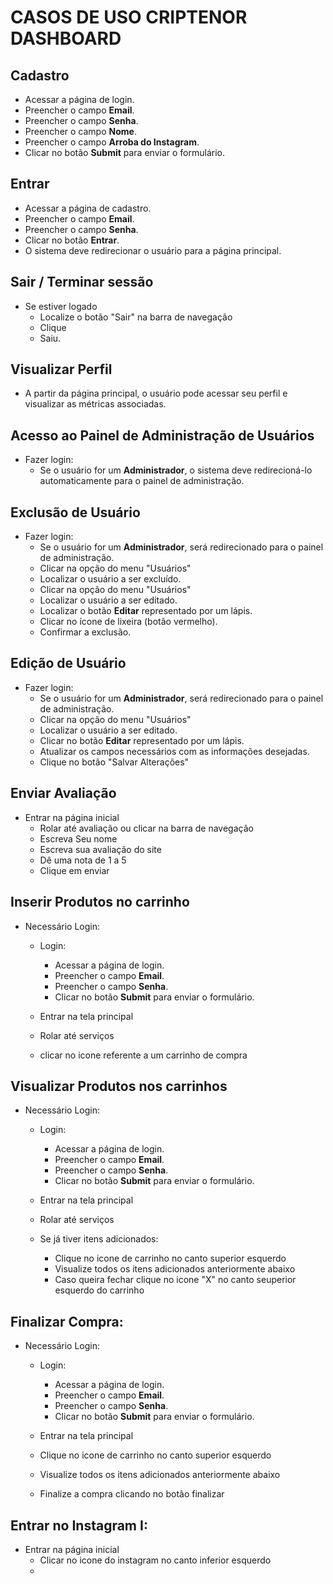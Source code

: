 
# CASOS DE USO CRIPTENOR DASHBOARD

## Cadastro
- Acessar a página de login.
- Preencher o campo **Email**.
- Preencher o campo **Senha**.
- Preencher o campo **Nome**.
- Preencher o campo **Arroba do Instagram**.
- Clicar no botão **Submit** para enviar o formulário.

## Entrar
- Acessar a página de cadastro.
- Preencher o campo **Email**.
- Preencher o campo **Senha**.
- Clicar no botão **Entrar**.
- O sistema deve redirecionar o usuário para a página principal.

## Sair / Terminar sessão
- Se estiver logado
    - Localize o botão "Sair" na barra de navegação
    - Clique
    - Saiu. 

## Visualizar Perfil
- A partir da página principal, o usuário pode acessar seu perfil e visualizar as métricas associadas.

## Acesso ao Painel de Administração de Usuários
- Fazer login:
    - Se o usuário for um **Administrador**, o sistema deve redirecioná-lo automaticamente para o painel de administração.

## Exclusão de Usuário
- Fazer login:
    - Se o usuário for um **Administrador**, será redirecionado para o painel de administração.
    - Clicar na opção do menu "Usuários"
    - Localizar o usuário a ser excluído.
    - Clicar na opção do menu "Usuários"
    - Localizar o usuário a ser editado.
    - Localizar o botão **Editar** representado por um lápis.
    - Clicar no ícone de lixeira (botão vermelho).
    - Confirmar a exclusão.

## Edição de Usuário
- Fazer login:
    - Se o usuário for um **Administrador**, será redirecionado para o painel de administração.
    - Clicar na opção do menu "Usuários"
    - Localizar o usuário a ser editado.
    - Clicar no botão **Editar** representado por um lápis.
    - Atualizar os campos necessários com as informações desejadas.
    - Clique no botão "Salvar Alterações"

## Enviar Avaliação
- Entrar na página inicial
    - Rolar até avaliação ou clicar na barra de navegação
    - Escreva Seu nome 
    - Escreva sua avaliação do site
    - Dê uma nota de 1 a 5
    - Clique em enviar

## Inserir Produtos no carrinho
- Necessário Login:
    - Login:
        - Acessar a página de login.
        - Preencher o campo **Email**.
        - Preencher o campo **Senha**.
        - Clicar no botão **Submit** para enviar o formulário.

    - Entrar na tela principal 
    - Rolar até serviços
    - clicar no icone referente a um carrinho de compra

## Visualizar Produtos nos carrinhos
- Necessário Login:
    - Login:
        - Acessar a página de login.
        - Preencher o campo **Email**.
        - Preencher o campo **Senha**.
        - Clicar no botão **Submit** para enviar o formulário.

    - Entrar na tela principal 
    - Rolar até serviços
    - Se já tiver itens adicionados:
        - Clique no icone de carrinho no canto superior esquerdo
        - Visualize todos os itens adicionados anteriormente abaixo
        - Caso queira fechar clique no icone "X" no canto seuperior esquerdo do carrinho

## Finalizar Compra:
- Necessário Login:
    - Login:
        - Acessar a página de login.
        - Preencher o campo **Email**.
        - Preencher o campo **Senha**.
        - Clicar no botão **Submit** para enviar o formulário.

    - Entrar na tela principal 
    - Clique no icone de carrinho no canto superior esquerdo
    - Visualize todos os itens adicionados anteriormente abaixo
    - Finalize a compra clicando no botão finalizar

##  Entrar no Instagram I:
- Entrar na página inicial
    - Clicar no icone do instagram no canto inferior esquerdo
    - 


